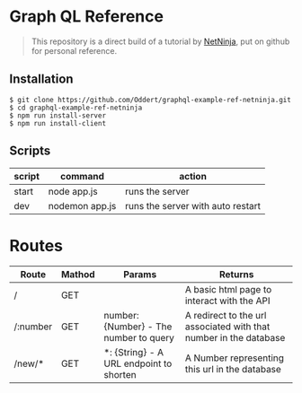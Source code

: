 # Graph QL Reference

> This repository is a direct build of a tutorial by [NetNinja](https://www.youtube.com/channel/UCW5YeuERMmlnqo4oq8vwUpg), put on github for personal reference.

<!-- ## Live Demo -->
<!-- [https://exclusive-sable-shell.glitch.me/](https://exclusive-sable-shell.glitch.me/) -->

## Installation
```
$ git clone https://github.com/Oddert/graphql-example-ref-netninja.git
$ cd graphql-example-ref-netninja
$ npm run install-server
$ npm run install-client
```

## Scripts
| script | command                                        | action
|--------|------------------------------------------------|------------------------------------------------|
| start  | node app.js                                    | runs the server                                |
| dev | nodemon app.js                                 | runs the server with auto restart              |

# Routes
| Route  | Mathod | Params  | Returns
|--------|-------------------|----|----|
| /        | GET |  | A basic html page to interact with the API |
| /:number | GET | number: {Number} - The number to query | A redirect to the url associated with that number in the database |
| /new/*   | GET | *: {String} - A URL endpoint to shorten | A Number representing this url in the database |



<!-- _Please Note_

This app was developed on an older version of MongoDB which can be used by running `oldApp.js`

The version for MongoDB 3.0.7 is `app.js` and is set to auto-run on glitch.com -->